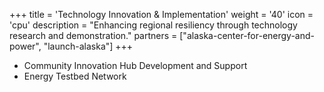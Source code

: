 +++
title = 'Technology Innovation & Implementation'
weight = '40'
icon = 'cpu'
description = "Enhancing regional resiliency through technology research and demonstration."
partners = ["alaska-center-for-energy-and-power", "launch-alaska"]
+++
- Community Innovation Hub Development and Support
- Energy Testbed Network